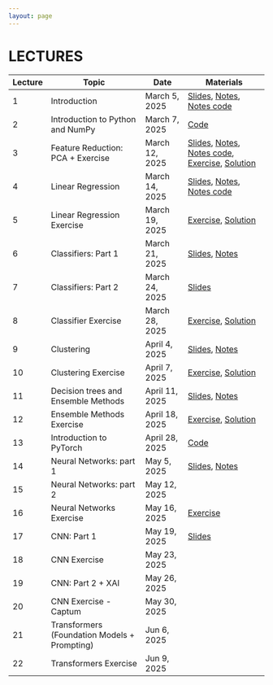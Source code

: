 ```yaml
---
layout: page
---
```


# LECTURES

| Lecture | Topic                                             | Date                | Materials |
|---------|---------------------------------------------------|---------------------|---------- |
| 1       | Introduction                                      | March 5, 2025       | [Slides](https://studentiunict-my.sharepoint.com/:b:/g/personal/simone_palazzo_unict_it/EYtBFAuI_TZCjtEb8kaVfKAB2Oshm1NNkU-s5BD7WFKxig?e=ttv7YD), [Notes](https://studentiunict-my.sharepoint.com/:b:/g/personal/simone_palazzo_unict_it/EfytM26ity9FtC7gsgW-MjMBmLFktm5qSQsx1DmopTustA?e=xPTb7S), [Notes code](https://studentiunict-my.sharepoint.com/:u:/g/personal/simone_palazzo_unict_it/EUTLU2QSepRAuNxUg6Q9CCcBpqz-QHnEg3gTJ_eIBELcMg?e=2DLndz)  |
| 2       | Introduction to Python and NumPy                  | March 7, 2025       | [Code](https://drive.google.com/file/d/1lKO-5PazdIo0f5hG6jUPvlCcpy6QL4BB/view?usp=sharing)    |
| 3       | Feature Reduction: PCA + Exercise                 | March 12, 2025      | [Slides](https://studentiunict-my.sharepoint.com/:b:/g/personal/simone_palazzo_unict_it/EceeUhhWm1hAin3HyQPpqFcBkf8Y0cYmqve4CbkOdGRdsg?e=tFanFa), [Notes](https://studentiunict-my.sharepoint.com/:b:/g/personal/simone_palazzo_unict_it/EVkrO15bhiJPnt4JEMozBu8BVOp65rjien7mDXHLywbc4Q?e=PRgO5J), [Notes code](https://studentiunict-my.sharepoint.com/:u:/g/personal/simone_palazzo_unict_it/EbTIu6xaU0BKsXqBIJc4B8EBPPxM_k3XDAqVMOClMq-4mA?e=YYunmh), [Exercise](https://studentiunict-my.sharepoint.com/:u:/g/personal/simone_palazzo_unict_it/EX4D6uBm84tCrPMeYKITsGcBWLhGndzLYnf0yCI1kSOX1A?e=r2smFT), [Solution](https://studentiunict-my.sharepoint.com/:u:/g/personal/simone_palazzo_unict_it/EcvqZWwP31dNnuBMF0X4bnkBjq2BtR_Xc6qPbuc-lMhh5Q?e=oxXzes) |
| 4       | Linear Regression                                 | March 14, 2025      | [Slides](https://studentiunict-my.sharepoint.com/:b:/g/personal/simone_palazzo_unict_it/EZ7AX9UBL2tLq3S57OpW8fIBf1w2sR7YanUwaZdTfPXz5g?e=fvRdoH), [Notes](https://studentiunict-my.sharepoint.com/:b:/g/personal/simone_palazzo_unict_it/ESnsJzxlNs9IpA-yqqRuC5UBB7NmmI27qRJRYT7cMjRa_A?e=96RM5H), [Notes code](https://studentiunict-my.sharepoint.com/:u:/g/personal/simone_palazzo_unict_it/ERHuMjp2RS5Ovi9tou9Id2gBYMxteF-afr_PbR0w6J7sPg?e=aKlMLO) |
| 5       | Linear Regression Exercise                        | March 19, 2025      | [Exercise](https://studentiunict-my.sharepoint.com/:u:/g/personal/simone_palazzo_unict_it/EemmIZ-e3jhJqsLflTI3OMgB74QC2DGu7qbsfT8g62ghng?e=vfqbIn), [Solution](https://studentiunict-my.sharepoint.com/:u:/g/personal/concetto_spampinato_unict_it/EfNxuGktpppJn9ZhzgM4aIUBTDw4vscjOdB5HOItK7-h9A?e=pkrU4w)    |
| 6       | Classifiers: Part 1                               | March 21, 2025      | [Slides](https://studentiunict-my.sharepoint.com/:b:/g/personal/concetto_spampinato_unict_it/EUGTVocAUwxHiCPc1GnX9vUBleNSawB1CrPpsEPqDr51Ag?e=aaLufH), [Notes](https://studentiunict-my.sharepoint.com/:b:/g/personal/concetto_spampinato_unict_it/EYX7dY7hs7dFo6k8gjKkW-gBM36EGZUp1e5_pHBKMOa8Og?e=dK9U5c)    |
  | 7       | Classifiers: Part 2                     | March 24, 2025      |   [Slides](https://studentiunict-my.sharepoint.com/:b:/g/personal/concetto_spampinato_unict_it/EUGTVocAUwxHiCPc1GnX9vUBleNSawB1CrPpsEPqDr51Ag?e=aaLufH)   |
| 8       | Classifier Exercise                               | March 28, 2025      | [Exercise](https://studentiunict-my.sharepoint.com/:u:/g/personal/simone_palazzo_unict_it/ES9zjP4MAuROv-foMpc1f5gBrL_nzTYkztPf4E6JJWOh2w?e=phhCdO), [Solution](https://studentiunict-my.sharepoint.com/:u:/g/personal/concetto_spampinato_unict_it/ETqtqOi5x7BFoUShcuI74wUBbAlt2mcXOZU_blqW74FHAw?e=PHUUjb)    |
| 9       | Clustering                                        | April 4, 2025       | [Slides](https://studentiunict-my.sharepoint.com/:b:/g/personal/simone_palazzo_unict_it/EaOWMcOZcxdMjWd4GeDfvN8BkB1dVizKB_oubktpEba5jw?e=z01HvR), [Notes](https://studentiunict-my.sharepoint.com/:b:/g/personal/simone_palazzo_unict_it/ESh0Gra4x-BLmXQucXY--gYBeMnOaHGbRpCThoSgQ4ZSCQ?e=k1BCCH)    |
| 10      | Clustering Exercise                               | April 7, 2025       | [Exercise](https://studentiunict-my.sharepoint.com/:u:/g/personal/simone_palazzo_unict_it/EXgGIbe6gl5Cql7jWttROksBWpBmiS7knerk8mLq1E8-GQ?e=BEP2Tw), [Solution](https://studentiunict-my.sharepoint.com/:u:/g/personal/concetto_spampinato_unict_it/Ebe34xGAxPBKvofmh_QN79gB3Tf8m95mBdTVTgqNGow-tA?e=3KQ880)    |
| 11      | Decision trees and Ensemble Methods                                  | April 11, 2025      |  [Slides](https://studentiunict-my.sharepoint.com/:b:/g/personal/concetto_spampinato_unict_it/Eb_XLgOHnzxLn1SpiCSx4ogBKHKFPMd7x7VV6WdmrisAiw?e=UPYFhO), [Notes](https://studentiunict-my.sharepoint.com/:b:/g/personal/concetto_spampinato_unict_it/EUIXpuJyw7NAs5sdQDWYm9MBE9GpTh7t25RToDnzeGo6Rg?e=rCuQXz)   |
| 12      | Ensemble Methods Exercise                         | April 18, 2025      |  [Exercise](https://studentiunict-my.sharepoint.com/:u:/g/personal/concetto_spampinato_unict_it/EeMiT2gPaj1MpirnTOp6csIBIxTxi8-MiLyfufFBBYGBVQ?e=6ecx1Y), [Solution](https://studentiunict-my.sharepoint.com/:u:/g/personal/concetto_spampinato_unict_it/EWdRdRIDq21Dn87ROzpj7lEBYBz80SbycUpU-BivDpqLYw?e=tpYcf2)   |
| 13      | Introduction to PyTorch                           | April 28, 2025      | [Code](https://studentiunict-my.sharepoint.com/:u:/g/personal/simone_palazzo_unict_it/EfeaeGt0_65JkGz20p12XloBiAPjKBBiVJ0wGxNa2allgA?e=7qie40)    |
| 14      | Neural Networks: part 1                           | May 5, 2025      | [Slides](https://studentiunict-my.sharepoint.com/:b:/g/personal/simone_palazzo_unict_it/EWIVtNDA6xRPjtKacPdJ6IEBJLNdAU4CnF3D9md17HJe5Q?e=5sDQ9D), [Notes](https://studentiunict-my.sharepoint.com/:b:/g/personal/simone_palazzo_unict_it/EQA5D01u7CRGi63mLIccexwBYgQESn4cDrpzv-lw7LK_TQ?e=zI73jL)    |
| 15      | Neural Networks: part 2                           | May 12, 2025        |     |
| 16      | Neural Networks Exercise                          | May 16, 2025        | [Exercise](https://studentiunict-my.sharepoint.com/:u:/g/personal/simone_palazzo_unict_it/EdA4g4Ou54lCncYht2vTGa4BrnGezsKvj3p2HY6RdqZhTQ?e=zaU9HW)    |
| 17      | CNN: Part 1                                       | May 19, 2025        |  [Slides](https://studentiunict-my.sharepoint.com/:b:/g/personal/concetto_spampinato_unict_it/ERqhAWy4oWNFmhtTSo-Ew4wBA--o4-PiXP4TzE2E4XXtkQ?e=u5EiDw)   |
| 18      | CNN Exercise                                      | May 23, 2025        |     |
| 19      | CNN: Part 2 + XAI                                 | May 26, 2025        |     |
| 20      | CNN Exercise - Captum                             | May 30, 2025        |     |
| 21      | Transformers (Foundation Models + Prompting)      | Jun 6, 2025         |     |
| 22      | Transformers Exercise                             | Jun 9, 2025         |     |


